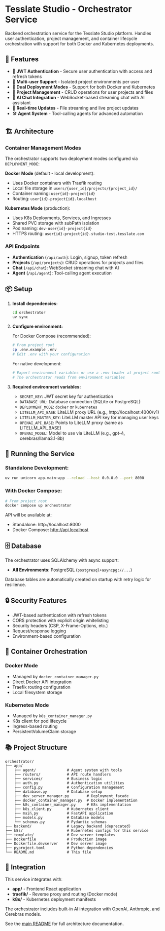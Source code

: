 # Tesslate Studio - Orchestrator Service

Backend orchestration service for the Tesslate Studio platform. Handles user authentication, project management, and container lifecycle orchestration with support for both Docker and Kubernetes deployments.

## 🚀 Features

- 🔐 **JWT Authentication** - Secure user authentication with access and refresh tokens
- 👥 **Multi-user Support** - Isolated project environments per user
- 🐳 **Dual Deployment Modes** - Support for both Docker and Kubernetes
- 📁 **Project Management** - CRUD operations for user projects and files
- 🤖 **AI Chat Integration** - WebSocket-based streaming chat with AI assistant
- 🔄 **Real-time Updates** - File streaming and live project updates
- 🛠️ **Agent System** - Tool-calling agents for advanced automation

## 🏗️ Architecture

### Container Management Modes

The orchestrator supports two deployment modes configured via `DEPLOYMENT_MODE`:

**Docker Mode** (default - local development):
- Uses Docker containers with Traefik routing
- Local file storage in `users/{user_id}/projects/{project_id}/`
- Container naming: `user{id}-project{id}`
- Routing: `user{id}-project{id}.localhost`

**Kubernetes Mode** (production):
- Uses K8s Deployments, Services, and Ingresses
- Shared PVC storage with subPath isolation
- Pod naming: `dev-user{id}-project{id}`
- HTTPS routing: `user{id}-project{id}.studio-test.tesslate.com`

### API Endpoints

- **Authentication** (`/api/auth`): Login, signup, token refresh
- **Projects** (`/api/projects`): CRUD operations for projects and files
- **Chat** (`/api/chat`): WebSocket streaming chat with AI
- **Agent** (`/api/agent`): Tool-calling agent execution

## 📦 Setup

1. **Install dependencies:**
   ```bash
   cd orchestrator
   uv sync
   ```

2. **Configure environment:**

   For Docker Compose (recommended):
   ```bash
   # From project root
   cp .env.example .env
   # Edit .env with your configuration
   ```

   For native development:
   ```bash
   # Export environment variables or use a .env loader at project root
   # The orchestrator reads from environment variables
   ```

3. **Required environment variables:**
   - `SECRET_KEY`: JWT secret key for authentication
   - `DATABASE_URL`: Database connection (SQLite or PostgreSQL)
   - `DEPLOYMENT_MODE`: `docker` or `kubernetes`
   - `LITELLM_API_BASE`: LiteLLM proxy URL (e.g., http://localhost:4000/v1)
   - `LITELLM_MASTER_KEY`: LiteLLM master API key for managing user keys
   - `OPENAI_API_BASE`: Points to LiteLLM proxy (same as LITELLM_API_BASE)
   - `OPENAI_MODEL`: Model to use via LiteLLM (e.g., gpt-4, cerebras/llama3.1-8b)

## 🏃 Running the Service

### Standalone Development:
```bash
uv run uvicorn app.main:app --reload --host 0.0.0.0 --port 8000
```

### With Docker Compose:
```bash
# From project root
docker compose up orchestrator
```

API will be available at:
- Standalone: http://localhost:8000
- Docker Compose: http://api.localhost

## 🗄️ Database

The orchestrator uses SQLAlchemy with async support:

- **All Environments**: PostgreSQL (`postgresql+asyncpg://...`)

Database tables are automatically created on startup with retry logic for resilience.

## 🔒 Security Features

- JWT-based authentication with refresh tokens
- CORS protection with explicit origin whitelisting
- Security headers (CSP, X-Frame-Options, etc.)
- Request/response logging
- Environment-based configuration

## 🐳 Container Orchestration

### Docker Mode
- Managed by `docker_container_manager.py`
- Direct Docker API integration
- Traefik routing configuration
- Local filesystem storage

### Kubernetes Mode
- Managed by `k8s_container_manager.py`
- K8s client for pod lifecycle
- Ingress-based routing
- PersistentVolumeClaim storage

## 📚 Project Structure

```
orchestrator/
├── app/
│   ├── agent/              # Agent system with tools
│   ├── routers/            # API route handlers
│   ├── services/           # Business logic
│   ├── auth.py             # Authentication utilities
│   ├── config.py           # Configuration management
│   ├── database.py         # Database setup
│   ├── dev_server_manager.py        # Deployment facade
│   ├── docker_container_manager.py  # Docker implementation
│   ├── k8s_container_manager.py     # K8s implementation
│   ├── k8s_client.py       # Kubernetes client
│   ├── main.py             # FastAPI application
│   ├── models.py           # Database models
│   └── schemas.py          # Pydantic schemas
├── backend/                # Legacy backend (deprecated)
├── k8s/                    # Kubernetes configs for this service
├── template/               # Dev server templates
├── Dockerfile              # Production image
├── Dockerfile.devserver    # Dev server image
├── pyproject.toml          # Python dependencies
└── README.md               # This file
```

## 🔗 Integration

This service integrates with:
- **app/** - Frontend React application
- **traefik/** - Reverse proxy and routing (Docker mode)
- **k8s/** - Kubernetes deployment manifests

The orchestrator includes built-in AI integration with OpenAI, Anthropic, and Cerebras models.

See the [main README](../README.md) for full architecture documentation.